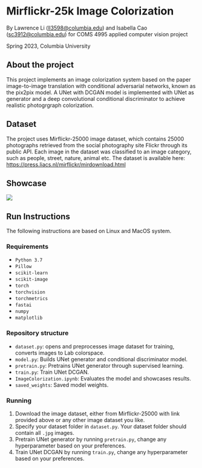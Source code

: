 # Mirflickr-25k Image Colorization

By Lawrence Li (ll3598@columbia.edu) and Isabella Cao (sc3912@columbia.edu) for COMS 4995 applied computer vision project

Spring 2023, Columbia University

## About the project
This project implements an image colorization system based on the paper image-to-image translation with conditional adversarial networks, known as the pix2pix model. A UNet with DCGAN model is implemented with UNet as generator and a deep convolutional conditional discriminator to achieve realistic photogrgraph colorization.

## Dataset
The project uses Mirflickr-25000 image dataset, which contains 25000 photographs retrieved from the social photography site Flickr through its public API. Each image in the dataset was classified to an image category, such as people, street, nature, animal etc. The dataset is available here: https://press.liacs.nl/mirflickr/mirdownload.html

## Showcase

![](https://drive.google.com/file/d/1uYzBZU_W2-Z4o2U9qC70eR1rFVSxCzAQ/view?usp=sharing)

## Run Instructions

The following instructions are based on Linux and MacOS system. 

### Requirements

* `Python 3.7`
* `Pillow`
* `scikit-learn`
* `scikit-image`
* `torch`
* `torchvision`
* `torchmetrics`
* `fastai`
* `numpy`
* `matplotlib`

### Repository structure

* `dataset.py`: opens and preprocesses image dataset for training, converts images to Lab colorspace. 
* `model.py`: Builds UNet generator and conditional discriminator model.
* `pretrain.py`: Pretrains UNet generator through supervised learning.
* `train.py`: Train UNet DCGAN.
* `ImageColorization.ipynb`: Evaluates the model and showcases results.
* `saved_weights`: Saved model weights.

### Running

1. Download the image dataset, either from Mirflickr-25000 with link provided above or any other image dataset you like.
2. Specify your dataset folder in `dataset.py`. Your dataset folder should contain all `.jpg` images.
3. Pretrain UNet generator by running `pretrain.py`, change any hyperparameter based on your preferences. 
4. Train UNet DCGAN by running `train.py`, change any hyperparameter based on your preferences. 
